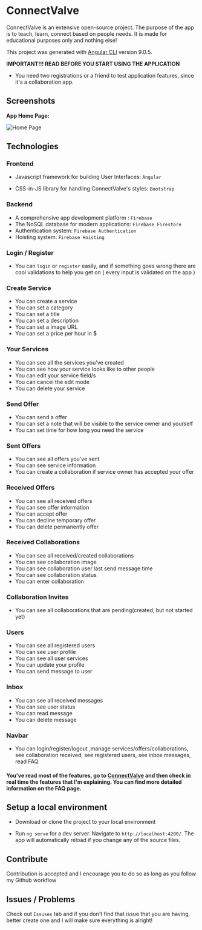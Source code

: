 # ConnectValve

ConnectValve is an extensive open-source project. The purpose of the app is to teach, learn, connect based on people needs. It is made for educational purposes only and nothing else!

This project was generated with [Angular CLI](https://github.com/angular/angular-cli) version 9.0.5.

**IMPORTANT!!! READ BEFORE YOU START USING THE APPLICATION**
-  You need two registrations or a friend to test application features, since it's a collaboration app.

## Screenshots
 
**App Home Page:**

![Home Page](https://i.imgur.com/gqn784c.png)

  
## Technologies

### Frontend

- Javascript framework for building User Interfaces: `Angular`

- CSS-in-JS library for handling ConnectValve's styles: `Bootstrap`

### Backend

- A comprehensive app development platform : `Firebase`
- The NoSQL database for modern applications: `Firebase Firestore`
- Authentication system: `Firebase Authentication`
- Hoisting system: `Firebase Hoisting`

  

### Login / Register

  

- You can `login` or `register` easily, and if something goes wrong there are cool validations to help you get on ( every input is validated on the app )

  

### Create Service

  

- You can create a service
- You can set a category
- You can set a title
- You can set a description
- You can set a image URL
- You can set a price per hour in $

  

### Your Services

  

- You can see all the services you've created
- You can see how your service looks like to other people
- You can edit your service field/s
- You can cancel the edit mode
- You can delete your service

  

### Send Offer

  

- You can send a offer
- You can set a note that will be visible to the service owner and yourself
- You can set time for how long you need the service

  

### Sent Offers

  

- You can see all offers you've sent
- You can see service information
- You can create a collaboration if service owner has accepted your offer

  

### Received Offers

  

- You can see all received offers
- You can see offer information
- You can accept offer
- You can decline temporary offer
- You can delete permanently offer

  

### Received Collaborations

  

- You can see all received/created collaborations
- You can see collaboration image
- You can see collaboration user last send message time
- You can see collaboration status
- You can enter collaboration

  

### Collaboration Invites

  

- You can see all collaborations that are pending(created, but not started yet)

  

### Users

  

- You can see all registered users
- You can see user profile
- You can see all user services
- You can update your profile
- You can send message to user

  

### Inbox

  

- You can see all received messages
- You can see user status
- You can read message
- You can delete message

  

### Navbar

  

- You can login/register/logout ,manage services/offers/collaborations, see collaboration received, see registered users, see inbox messages, read FAQ

  

#### You've read most of the features, go to [ConnectValve](https://connectvalve.web.app/) and then check in real time the features that I'm explaining. You can find more detailed information on the FAQ page.

  

## Setup a local environment

  

- Download or clone the project to your local environment

- Run `ng serve` for a dev server. Navigate to `http://localhost:4200/`. The app will automatically reload if you change any of the source files.

  

## Contribute

  

Contribution is accepted and I encourage you to do so as long as you follow my Github workflow

  

## Issues / Problems

  

Check out `Issuses` tab and if you don't find that issue that you are having, better create one and I will make sure everything is alright!